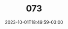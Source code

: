---
title: "073"
date: 2023-10-01T18:49:59-03:00
draft: false
autorias: ["João Generoso"]
plataformas: ["Blender / Geometry Nodes"]
descricao: "Adiciona um número correspondente à contagem, enquanto os anteriores gradualmente desaparecem em uma espiral descendente."
autorias_url: ["https://joaogeneroso.com"]
url: "/formas/073"
---